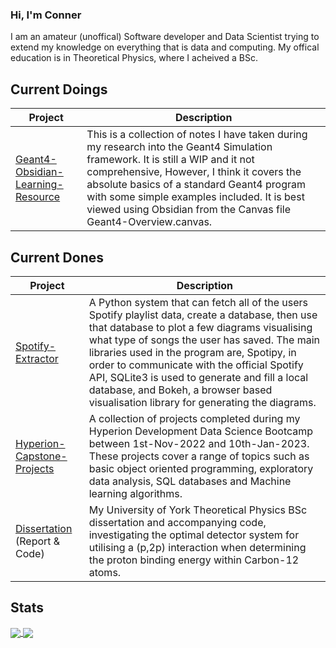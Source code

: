 ### Hi, I'm Conner

I am an amateur (unoffical) Software developer and Data Scientist trying to extend my knowledge on everything that is data and computing. My offical education is in Theoretical Physics, where I acheived a BSc.  

## Current Doings

Project|Description
-------|-----------
[Geant4-Obsidian-Learning-Resource](https://github.com/ConnerGrice/Geant4-Obsidian-Learning-Resource)| This is a collection of notes I have taken during my research into the Geant4 Simulation framework. It is still a WIP and it not comprehensive, However, I think it covers the absolute basics of a standard Geant4 program with some simple examples included. It is best viewed using Obsidian from the Canvas file Geant4-Overview.canvas.

## Current Dones

Project|Description
---|---
[Spotify-Extractor](https://github.com/ConnerGrice/Spotify-Extractor)|A Python system that can fetch all of the users Spotify playlist data, create a database, then use that database to plot a few diagrams visualising what type of songs the user has saved. The main libraries used in the program are, Spotipy, in order to communicate with the official Spotify API, SQLite3 is used to generate and fill a local database, and Bokeh, a browser based visualisation library for generating the diagrams.
[Hyperion-Capstone-Projects](https://github.com/ConnerGrice/Hyperion-Capstone-Projects)|A collection of projects completed during my Hyperion Development Data Science Bootcamp between 1st-Nov-2022 and 10th-Jan-2023. These projects cover a range of topics such as basic object oriented programming, exploratory data analysis, SQL databases and Machine learning algorithms.
[Dissertation](https://github.com/ConnerGrice/Geant4-P2P-Investigation) (Report & Code)|My University of York Theoretical Physics BSc dissertation and accompanying code, investigating the optimal detector system for utilising a (p,2p) interaction when determining the proton binding energy within Carbon-12 atoms.

## Stats

<a href="https://github.com/anuraghazra/github-readme-stats">
  <img align="center" src="https://github-readme-stats.vercel.app/api?username=ConnerGrice&repo=github-readme-stats&theme=dark&hide_border=true&bg_color=0D1117&cardwidth=300" />
</a>
<a href="https://git.io/streak-stats">
  <img align="center" src="https://github-readme-streak-stats.herokuapp.com?user=ConnerGrice&theme=dark&hide_border=true&date_format=M%20j%5B%2C%20Y%5D&background=0D1117" />
</a>
